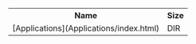 <table>
<tr><th>Name</th><th>Size</th></tr>
<tr><td>[Applications](Applications/index.html)</td><td>DIR</td></tr>
</table>
